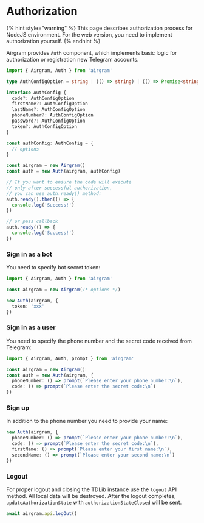 # Authorization

{% hint style="warning" %}
This page describes authorization process for NodeJS environment. For the web version, you need to implement authorization yourself.
{% endhint %}

Airgram provides `Auth` component, which implements basic logic for authorization or registration new Telegram accounts.

```typescript
import { Airgram, Auth } from 'airgram'

type AuthConfigOption = string | (() => string) | (() => Promise<string>)

interface AuthConfig {
  code?: AuthConfigOption
  firstName?: AuthConfigOption
  lastName?: AuthConfigOption
  phoneNumber?: AuthConfigOption
  password?: AuthConfigOption
  token?: AuthConfigOption
}

const authConfig: AuthConfig = {
  // options
}

const airgram = new Airgram()
const auth = new Auth(airgram, authConfig)

// If you want to ensure the code will execute 
// only after successful authorization, 
// you can use auth.ready() method:
auth.ready().then(() => {
  console.log('Success!')
})

// or pass callback
auth.ready(() => {
  console.log('Success!')
})
```

### Sign in as a bot

You need to specify bot secret token:

```typescript
import { Airgram, Auth } from 'airgram'

const airgram = new Airgram(/* options */)

new Auth(airgram, {
  token: 'xxx'
})
```

### Sign in as a user

You need to specify the phone number and the secret code received from Telegram:

```typescript
import { Airgram, Auth, prompt } from 'airgram'

const airgram = new Airgram()
const auth = new Auth(airgram, {
  phoneNumber: () => prompt(`Please enter your phone number:\n`),
  code: () => prompt(`Please enter the secret code:\n`)
})
```

### Sign up

In addition to the phone number you need to provide your name:

```typescript
new Auth(airgram, {
  phoneNumber: () => prompt(`Please enter your phone number:\n`),
  code: () => prompt(`Please enter the secret code:\n`),
  firstName: () => prompt(`Please enter your first name:\n`),
  secondName: () => prompt(`Please enter your second name:\n`)
})
```

### Logout

For proper logout and closing the TDLib instance use the `logout` API method. All local data will be destroyed. After the logout completes, `updateAuthorizationState` with `authorizationStateClosed` will be sent.

```typescript
await airgram.api.logOut()
```

 

